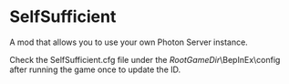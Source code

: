 # SelfSufficient
A mod that allows you to use your own Photon Server instance.

Check the SelfSufficient.cfg file under the *RootGameDir*\BepInEx\config after running the game once to update the ID.
